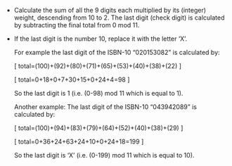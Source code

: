 - Calculate the sum of all the 9 digits each multiplied by its (integer) weight, descending from 10 to 2. The last digit (check digit) is calculated by subtracting the final total from 0 mod 11.

- If the last digit is the number 10, replace it with the letter ‘X’.
    
    For example the last digit of the ISBN-10 “020153082” is calculated by:
    
    \[ total=(100)+(92)+(80)+(71)+(65)+(53)+(40)+(38)+(22) \]
    
    \[ total=0+18+0+7+30+15+0+24+4=98 \]
    
    So the last digit is 1 (i.e. (0-98) mod 11 which is equal to 1).
    
    Another example: The last digit of the ISBN-10 “043942089” is calculated by:
    
    \[ total=(100)+(94)+(83)+(79)+(64)+(52)+(40)+(38)+(29) \]
    
    \[ total=0+36+24+63+24+10+0+24+18=199 \]
    
    So the last digit is ‘X’ (i.e. (0-199) mod 11 which is equal to 10).
